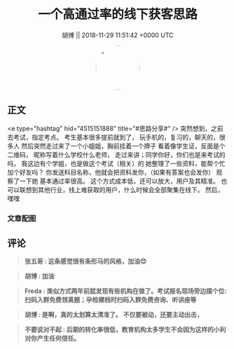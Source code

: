 <h1 align="center">一个高通过率的线下获客思路</h1>




<p align="center">
    <a>胡博 || 2018-11-29 11:51:42 &#43;0000 UTC</a>
</p>

<div align="center">
    <img src="https://images.zsxq.com/Fifo-VfT1p9sgMRqv7W6zjtlDtw0?e=1590940799&amp;token=kIxbL07-8jAj8w1n4s9zv64FuZZNEATmlU_Vm6zD:VduSfbMRfIKEGkJG1ZyDuYTzZHc=" width="100" height="100" style="border:1px solid;border-radius:50%; color:#ffffff"/>
</div>




## 正文

<div>
&lt;e type=&#34;hashtag&#34; hid=&#34;4515151888&#34; title=&#34;#思路分享#&#34; /&gt; 
 突然想到，之前去考试，指定考点。
考生基本很多提前就到了，
玩手机的，复习的，聊天的，很多人
然后突然走过来了一个小姐姐，胸前挂着一个牌子 
看着像学生证，反面是个二维码，
昵称写着什么学校什么老师，
走过来讲；同学你好，你们也是来考试的吗，
我这边有个学姐，也是做这个考试（相关）的
她整理了一些资料，能帮个忙加个好友吗？
你发送科目名称，他就会把资料发你，（如果有答案也会发你）
观察了一下她 基本通过率很高。
这个方式成本低，还可以放大，用户及其精准。
也可以联想到其他行业，线上难获取的用户，什么时候会全部聚集在线下。
然后，嘿嘿
</div>

### 文章配图

<div class="image" align="center">

</div>


## 评论

<div align="left">
<div>

<blockquote >
<span> <strong>张五哥 : 这条感觉很有条形马的风格，加油😊 </strong></span>
</blockquote>

<blockquote >
<span> <strong>胡博 : 加油 </strong></span>
</blockquote>

<blockquote >
<span> <strong>Freda : 类似方式两年前就发现有些机构在做了。考试报名现场旁边摆个位:扫码入群免费领真题；孕检建档时扫码入群免费咨询、听讲座等 </strong></span>
</blockquote>

<blockquote >
<span> <strong>胡博 : 是啊，真的太划算太清准了。 不仅要被动，还要主动出击， </strong></span>
</blockquote>

<blockquote >
<span> <strong>不要说对不起 : 后期的转化率很低，教育机构太多学生不会因为这样的小利对你产生任何信任。 </strong></span>
</blockquote>

</div>
</div>